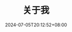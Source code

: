 ---
title: "关于我"
description: "个人信息"

date: 2024-07-05T20:12:52+08:00
lastmod: 2024-07-05T20:12:52+08:00

share: false
followme: false
nav: false
copyright: false
url: about.html
---